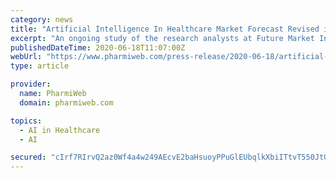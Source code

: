 ```yaml
---
category: news
title: "Artificial Intelligence In Healthcare Market Forecast Revised in a New FMI Report as COVID-19 Projected to Hold a Massive Impact on Sales in 2020"
excerpt: "An ongoing study of the research analysts at Future Market Insights (FMI), offers a thorough quantitative and qualitative assessment of the Artificial Intelligence In Healthcare market along with easy to grasp tables, graphs, and figures. The Coronavirus ..."
publishedDateTime: 2020-06-18T11:07:00Z
webUrl: "https://www.pharmiweb.com/press-release/2020-06-18/artificial-intelligence-in-healthcare-market-forecast-revised-in-a-new-fmi-report-as-covid-19-projec"
type: article

provider:
  name: PharmiWeb
  domain: pharmiweb.com

topics:
  - AI in Healthcare
  - AI

secured: "cIrf7RIrvQ2az0Wf4a4w249AEcvE2baHsuoyPPuGlEUbqlkXbiITtvT550JtQoEK1tWJcAMdXHVOWTySGHsrl9mirETtw4Ey+wdtizm0Qe0UlwL1J2TrI63xTLX3+2yc2HsKBguMEQymiODUz7XFBHDvz8tHOStC9wDTRnQYuo8OFLa8kwiIk6Zj7xrRI+n+iaGaaLXLfek3HJ6lZhYZZ7/WV5fK3WxRyklABsnqmEYwGJrnSypbXfY5LaeN5dvGlydu5QWWQUoDqQl9UX7m9xfwIS8kFmjc2ybS8NWk9VBUx5VAswLSLRakJX8wnwSadq14EBbY9S4HYIlM3kJ2wQ==;g/rpHPJ5mIzv2BqksU/bxg=="
---
```


